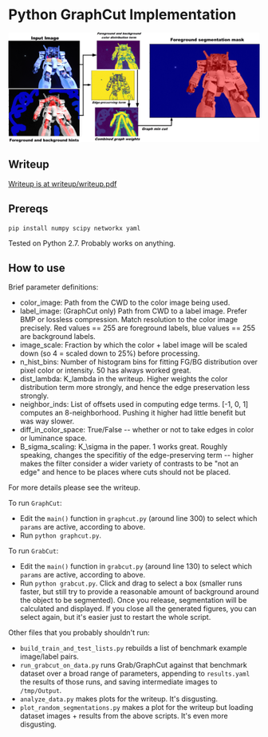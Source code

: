 # Python GraphCut Implementation

![Gundam example](examples/gundam_teaser.png)

## Writeup

[Writeup is at writeup/writeup.pdf](writeup/writeup.pdf)

## Prereqs

```
pip install numpy scipy networkx yaml
```

Tested on Python 2.7. Probably works on anything.

## How to use

Brief parameter definitions:
- color_image: Path from the CWD to the color image being used.
- label_image: (GraphCut only) Path from CWD to a label image. Prefer BMP or lossless compression. Match resolution to the color image precisely. Red values == 255 are foreground labels, blue values == 255 are background labels.
- image_scale: Fraction by which the color + label image will be scaled down (so 4 = scaled down to 25%) before processing.
- n_hist_bins: Number of histogram bins for fitting FG/BG distribution over pixel color or intensity. 50 has always worked great.
- dist_lambda: K_lambda in the writeup. Higher weights the color distribution term more strongly, and hence the edge preservation less strongly.
- neighbor_inds: List of offsets used in computing edge terms. [-1, 0, 1] computes an 8-neighborhood. Pushing it higher had little benefit but was way slower.
- diff_in_color_space: True/False -- whether or not to take edges in color or luminance space.
- B_sigma_scaling: K_\sigma in the paper. 1 works great. Roughly speaking, changes the specifitiy of the edge-preserving term -- higher makes the filter consider a wider variety of contrasts to be "not an edge" and hence to be places where cuts should not be placed.

For more details please see the writeup.

To run `GraphCut`:
- Edit the `main()` function in `graphcut.py` (around line 300) to select which `params` are active, according to above.
- Run `python graphcut.py`.

To run `GrabCut`:
- Edit the `main()` function in `grabcut.py` (around line 130) to select which `params` are active, according to above.
- Run `python grabcut.py`. Click and drag to select a box (smaller runs faster, but still try to provide a reasonable amount of background around the object to be segmented). Once you release, segmentation will be calculated and displayed. If you close all the generated figures, you can select again, but it's easier just to restart the whole script.

Other files that you probably shouldn't run:
- `build_train_and_test_lists.py` rebuilds a list of benchmark example image/label pairs.
- `run_grabcut_on_data.py` runs Grab/GraphCut against that benchmark dataset over a broad range of parameters, appending to `results.yaml` the results of those runs, and saving intermediate images to `/tmp/Output`.
- `analyze_data.py` makes plots for the writeup. It's disgusting.
- `plot_random_segmentations.py` makes a plot for the writeup but loading dataset images + results from the above scripts. It's even more disgusting.